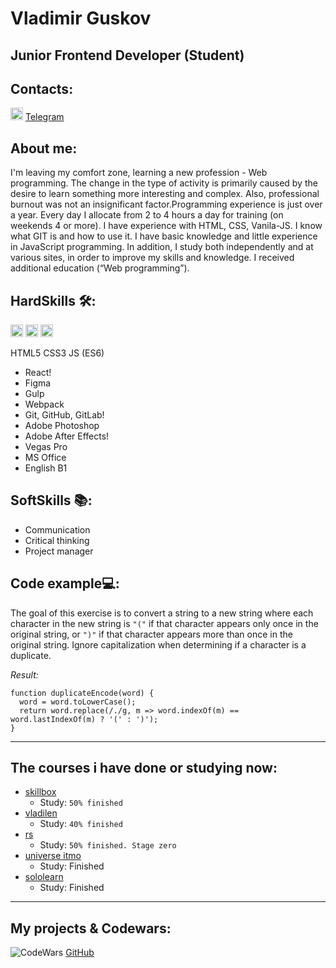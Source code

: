 # Vladimir Guskov

## Junior Frontend Developer (Student)

## Contacts:
<img src="https://user-images.githubusercontent.com/85865879/156126650-579774b5-b08b-4b44-a638-72ab776ccce9.png" width="20" height="20"> [Telegram](https://t.me/Raz3r444uk "Мой телеграмм")

## About me:
I'm leaving my comfort zone, learning a new profession - Web programming. The change in the type of activity is primarily caused by the desire to learn something more interesting and complex. Also, professional burnout was not an insignificant factor.Programming experience is just over a year. Every day I allocate from 2 to 4 hours a day for training (on weekends 4 or more). I have experience with HTML, CSS, Vanila-JS. I know what GIT is and how to use it. I have basic knowledge and little experience in JavaScript programming. In addition, I study both independently and at various sites, in order to improve my skills and knowledge. I received additional education (“Web programming”).

## HardSkills 🛠:
<img src="https://user-images.githubusercontent.com/84793505/178105052-d3249146-9481-48ff-95b0-d4ddd1834a8d.png" width="20" height="20">
<img src="https://user-images.githubusercontent.com/84793505/178105133-7920d54c-42bb-4fdd-b313-3b136424a7d7.png" width="20" height="20">
<img src="https://user-images.githubusercontent.com/84793505/178105136-a70090a6-6d7c-48fc-913d-e10ea754b6fc.png" width="20" height="20">


HTML5 CSS3 JS (ES6)
- React!
- Figma
- Gulp
- Webpack
- Git, GitHub, GitLab!
- Adobe Photoshop
- Adobe After Effects!
- Vegas Pro
- MS Office
- English B1

## SoftSkills 📚:

- Communication
- Сritical thinking
- Project manager

## Code example💻:

The goal of this exercise is to convert a string to a new string where each character in the new string is `"("` if that character appears only once in the original string, or `")"` if that character appears more than once in the original string. Ignore capitalization when determining if a character is a duplicate.

_Result:_

```
function duplicateEncode(word) {
  word = word.toLowerCase();
  return word.replace(/./g, m => word.indexOf(m) == word.lastIndexOf(m) ? '(' : ')');
}
```

---

## The courses i have done or studying now:

- [skillbox](https://skillbox.ru)
  - Study: `50% finished`
- [vladilen](https://vladilen.ru)
  - Study: `40% finished`
- [rs](https://rs.school/)
  - Study: `50% finished. Stage zero`
- [universe itmo](https://de.ifmo.ru/certificates/be9dce42a4d1430a.pdf)
  - Study: Finished
- [sololearn](https://www.sololearn.com/certificates/course/en/23030982/1024/landscape/png)
  - Study: Finished

---

## My projects & Codewars:
 ![CodeWars](https://www.codewars.com/users/Raz3r444uk/badges/large)
 [GitHub](https://raz3r444uk.github.io/Tetris/)
